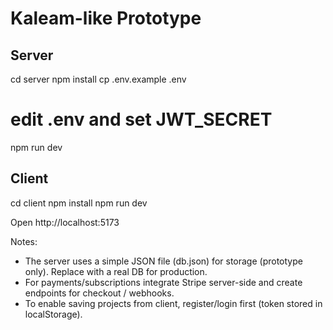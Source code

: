 # Kaleam-like Prototype

## Server
cd server
npm install
cp .env.example .env
# edit .env and set JWT_SECRET
npm run dev

## Client
cd client
npm install
npm run dev

Open http://localhost:5173

Notes:
- The server uses a simple JSON file (db.json) for storage (prototype only). Replace with a real DB for production.
- For payments/subscriptions integrate Stripe server-side and create endpoints for checkout / webhooks.
- To enable saving projects from client, register/login first (token stored in localStorage).
